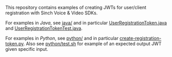 This repository contains examples of creating JWTs for user/client registration with Sinch Voice & Video SDKs.

For examples in _Java_, see [java/](./java/) and in particular [UserRegistrationToken.java](./java/src/main/java/com/sinch/rtc/examples/ocra/auth/UserRegistrationToken.java) and [UserRegistrationTokenTest.java](java/src/test/java/com/sinch/rtc/examples/ocra/auth/UserRegistrationTokenTest.java).

For examples in _Python_, see [python/](./python/) and in particular [create-registration-token.py](./python/create-registration-token.py). Also see [python/test.sh](./python/test.sh) for example of an expected output JWT given specific input.
